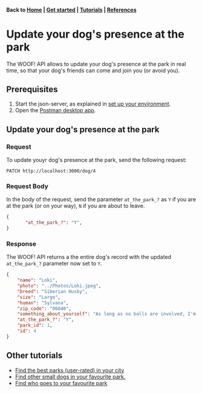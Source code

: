#### Back to [Home](index.md) | [Get started](index.md#get-started) | [Tutorials](index.md#tutorials) | [References](index.md#reference)

# Update your dog's presence at the park
The WOOF! API allows to update your dog's presence at the park in real time, so that your dog's friends can come and join you (or avoid you).
## Prerequisites 
 1. Start the json-server, as explained in [set up your environment](initial-setup.md).
 2. Open the [Postman desktop app](https://www.postman.com/downloads/).
    
## Update your dog's presence at the park
### Request
To update youyr dog's presence at the park, send the following request:
```
PATCH http://localhost:3000/dog/4
```

### Request Body
In the body of the request, send the parameter `at_the_park_?` as `Y` if you are at the park (or on your way), `N` if you are about to leave.  
```json
{
       "at_the_park_?": "Y",
}
```

### Response
The WOOF! API returns a the entire dog's record with the updated `at_the_park_?` parameter now set to `Y`. 
```json
{
    "name": "Loki",
    "photo": "../Photos/Loki.jpeg",
    "breed": "Siberian Husky",
    "size": "Large",
    "human": "Sylvana",
    "zip_code": "06040",
    "something_about_yourself": "As long as no balls are involved, I'm very mellow!",
    "at_the_park_?": "Y",
    "park_id": 1,
    "id": 4
}
```
## Other tutorials
* [Find the best parks (user-rated) in your city](tuto-get-top-rated-park.md)
* [Find other small dogs in your favourite park.](tuto-get-park-small-dogs.md)
* [Find who goes to your favourite park](tuto-get-dogs-by-park.md)